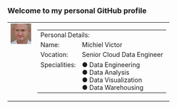 ### Welcome to my personal GitHub profile

<table>
<tr><td valign=top><img src="https://github.com/MichielVictor/MichielVictor/blob/320f4da9fe640c57699d516c084ab95c5cffdc8e/Images/Michiel.png"></img></td><td>
<table>
<tr><td colspan=2>Personal Details:</td></tr>
<tr><td>Name:</td><td>Michiel Victor</td></tr>
<tr><td>Vocation:</td><td>Senior Cloud Data Engineer</td></tr>
<tr><td valign=top>Specialities:</td><td>● Data Engineering<br>● Data Analysis<br>● Data Visualization<br>● Data Warehousing</td></tr>
</table>
</td></tr>
</table>

